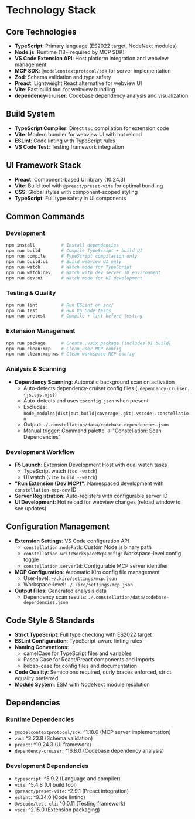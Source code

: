 # Technology Stack

## Core Technologies
- **TypeScript**: Primary language (ES2022 target, NodeNext modules)
- **Node.js**: Runtime (18+ required by MCP SDK)
- **VS Code Extension API**: Host platform integration and webview management
- **MCP SDK**: `@modelcontextprotocol/sdk` for server implementation
- **Zod**: Schema validation and type safety
- **Preact**: Lightweight React alternative for webview UI
- **Vite**: Fast build tool for webview bundling
- **dependency-cruiser**: Codebase dependency analysis and visualization

## Build System
- **TypeScript Compiler**: Direct `tsc` compilation for extension code
- **Vite**: Modern bundler for webview UI with hot reload
- **ESLint**: Code linting with TypeScript rules
- **VS Code Test**: Testing framework integration

## UI Framework Stack
- **Preact**: Component-based UI library (10.24.3)
- **Vite**: Build tool with `@preact/preset-vite` for optimal bundling
- **CSS**: Global styles with component-scoped styling
- **TypeScript**: Full type safety in UI components

## Common Commands

### Development
```bash
npm install          # Install dependencies
npm run build        # Compile TypeScript + build UI
npm run compile      # TypeScript compilation only
npm run build:ui     # Build webview UI only
npm run watch        # Watch mode for TypeScript
npm run watch:dev    # Watch with dev server ID environment
npm run dev:ui       # Watch mode for UI development
```

### Testing & Quality
```bash
npm run lint         # Run ESLint on src/
npm run test         # Run VS Code tests
npm run pretest      # Compile + lint before testing
```

### Extension Management
```bash
npm run package      # Create .vsix package (includes UI build)
npm run clean:mcp    # Clean user MCP config
npm run clean:mcp:ws # Clean workspace MCP config
```

### Analysis & Scanning
- **Dependency Scanning**: Automatic background scan on activation
  - Auto-detects dependency-cruiser config files (`.dependency-cruiser.{js,cjs,mjs}`)
  - Auto-detects and uses `tsconfig.json` when present
  - Excludes: `node_modules|dist|out|build|coverage|.git|.vscode|.constellation`
  - Output: `./.constellation/data/codebase-dependencies.json`
  - Manual trigger: Command palette → "Constellation: Scan Dependencies"

### Development Workflow
- **F5 Launch**: Extension Development Host with dual watch tasks
  - TypeScript watch (`tsc -watch`)
  - UI watch (`vite build --watch`)
- **"Run Extension (Dev MCP)"**: Namespaced development with `constellation-mcp-dev` ID
- **Server Registration**: Auto-registers with configurable server ID
- **UI Development**: Hot reload for webview changes (reload window to see updates)

## Configuration Management
- **Extension Settings**: VS Code configuration API
  - `constellation.nodePath`: Custom Node.js binary path
  - `constellation.writeWorkspaceMcpConfig`: Workspace-level config toggle
  - `constellation.serverId`: Configurable MCP server identifier
- **MCP Configuration**: Automatic Kiro config file management
  - User-level: `~/.kiro/settings/mcp.json`
  - Workspace-level: `./.kiro/settings/mcp.json`
- **Output Files**: Generated analysis data
  - Dependency scan results: `./.constellation/data/codebase-dependencies.json`

## Code Style & Standards
- **Strict TypeScript**: Full type checking with ES2022 target
- **ESLint Configuration**: TypeScript-aware linting rules
- **Naming Conventions**: 
  - camelCase for TypeScript files and variables
  - PascalCase for React/Preact components and imports
  - kebab-case for config files and documentation
- **Code Quality**: Semicolons required, curly braces enforced, strict equality preferred
- **Module System**: ESM with NodeNext module resolution

## Dependencies
### Runtime Dependencies
- `@modelcontextprotocol/sdk`: ^1.18.0 (MCP server implementation)
- `zod`: ^3.23.8 (Schema validation)
- `preact`: ^10.24.3 (UI framework)
- `dependency-cruiser`: ^16.8.0 (Codebase dependency analysis)

### Development Dependencies
- `typescript`: ^5.9.2 (Language and compiler)
- `vite`: ^5.4.8 (UI build tool)
- `@preact/preset-vite`: ^2.9.1 (Preact integration)
- `eslint`: ^9.34.0 (Code linting)
- `@vscode/test-cli`: ^0.0.11 (Testing framework)
- `vsce`: ^2.15.0 (Extension packaging)